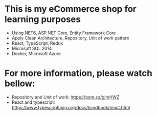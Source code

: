 # This is my eCommerce shop for learning purposes
- Using.NET6, ASP.NET Core, Entity Framework Core
- Apply Clean Architecture, Repository, Unit of work pattern
- React, TypeScript, Redux
- Microsoft SQL 2014
- Docker, Microsoft Azure

# For more information, please watch bellow: 
- Repository and Unit of work: https://bom.so/gjmHWZ
- React and typescript: https://www.typescriptlang.org/docs/handbook/react.html
